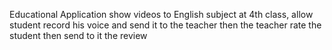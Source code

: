
Educational Application show videos to English subject at 4th class, allow student record his voice and send it to the teacher then the teacher rate the student then send to it the review
